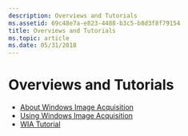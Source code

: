 ```yaml
---
description: Overviews and Tutorials
ms.assetid: 69c48e7a-e823-4488-b3c5-b8d3f8f79154
title: Overviews and Tutorials
ms.topic: article
ms.date: 05/31/2018
---
```


# Overviews and Tutorials

-   [About Windows Image Acquisition](-wia-about-windows-image-acquisition.md)
-   [Using Windows Image Acquisition](-wia-using-windows-image-acquisition.md)
-   [WIA Tutorial](-wia-wia-tutorial.md)

 

 



